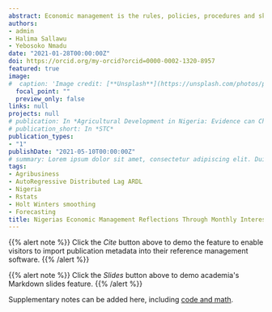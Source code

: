 ```yaml
---
abstract: Economic management is the rules, policies, procedures and skills deployed to manage the resources, finances, income, and expenditure of a community, business enterprise or a whole country. The major instruments of economic management are the fiscal and economic development policies normally outlined in the countries budget by the President. The failure to achieve the stated objectives in the fiscal and monetary policies are the major challenges faced by less developed and developing countries of the world. This is because of frequent fluctuations in macro-prices particularly interest, wage and exchange rates. The resultant effects of the movement of these prices are reflected in the inflation and the GDP growth rates which adversely affects agribusiness activities. In this study, the trend of the movement of monthly inflation rate between 1996 and 2020 in Nigeria was investigated. The data, which were obtained from the records of the Central bank of Nigeria, National Bureau of Statistics as well as the World Bank’s World Development Indicators, were analyzed using descriptive statistics as well as cubic, spline and smoothing methods. The results, which showed Nigeria’s average inflation for the period under study to be 12.42%, was better managed during civilian administrations (with a mean of 11.8%) but was higher than most countries of the world. Among the smoothing methods, Holt-Winters predicted (1996-2020) and forecast (2020-2042) Nigerian inflation better than other methods with a mean forecast of 11.25. Among the presidents, the Goodluck Jonathan era witnessed the most stable inflation regime with a mean of 10.2%. The results further reveal that a stable inflation is capable of increasing agriculture GDP by 1.0885% yearly although only short-run dynamics is apparent. It is recommended that more technical skills rather than guesswork policies should be deployed by the government to better manage the inflationary trend so that Nigeria could return to single-digit inflation regime that was once achieved.
authors:
- admin
- Halima Sallawu
- Yebosoko Nmadu
date: "2021-01-28T00:00:00Z"
doi: https://orcid.org/my-orcid?orcid=0000-0002-1320-8957
featured: true
image:
#  caption: 'Image credit: [**Unsplash**](https://unsplash.com/photos/pLCdAaMFLTE)'
  focal_point: ""
  preview_only: false
links: null
projects: null
# publication: In *Agricultural Development in Nigeria: Evidence can Chart the Path*
# publication_short: In *STC*
publication_types:
- "1"
publishDate: "2021-05-10T00:00:00Z"
# summary: Lorem ipsum dolor sit amet, consectetur adipiscing elit. Duis posuere tellus.
tags:
- Agribusiness
- AutoRegressive Distributed Lag ARDL
- Nigeria
- Rstats
- Holt Winters smoothing
- Forecasting
title: Nigerias Economic Management Reflections Through Monthly Interest Rate Movement From 1996 to 2020 and Beyond
---
```


{{% alert note %}}
Click the *Cite* button above to demo the feature to enable visitors to import publication metadata into their reference management software.
{{% /alert %}}

{{% alert note %}}
Click the *Slides* button above to demo academia's Markdown slides feature.
{{% /alert %}}

Supplementary notes can be added here, including [code and math](https://sourcethemes.com/academic/docs/writing-markdown-latex/).
